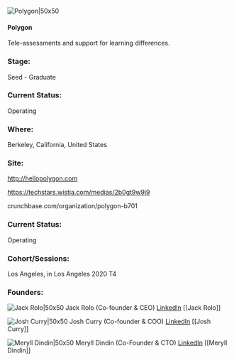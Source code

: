 

![Polygon|50x50](https://apimg.techstars.com/connect/images/image_files/5f62e2e6a36c112899000046/original/polygon.png)

#### Polygon
Tele-assessments and support for learning differences.

### Stage: 
Seed - Graduate 

### Current Status: 
Operating

### Where:
Berkeley, California, United States

### Site:
http://hellopolygon.com

https://techstars.wistia.com/medias/2b0gt9w9j9

crunchbase.com/organization/polygon-b701

### Current Status: 
Operating

### Cohort/Sessions: 
Los Angeles, in Los Angeles 2020 T4

### Founders: 

![Jack Rolo|50x50](http://s3.amazonaws.com/ts-accel-connect-uploads/images/image_files/5f49a3f234a60d0c99000029/original/DSCF2289.jpeg) Jack Rolo (Co-founder & CEO) [LinkedIn](https://linkedin.com/in/jackrolo) [[Jack Rolo]]

![Josh Curry|50x50](http://s3.amazonaws.com/ts-accel-connect-uploads/images/image_files/5f0749d534a60d0167000085/original/Josh_Square_500.jpg) Josh Curry (Co-founder & COO) [LinkedIn](https://linkedin.com/in/joshuacurry1) [[Josh Curry]]

![Meryll Dindin|50x50](https://apimg.techstars.com/connect/images/image_files/5f0761d9a36c115493000114/original/meryll-dindin.jpg) Meryll Dindin (Co-Founder & CTO) [LinkedIn](https://linkedin.com/in/dindin-meryll) [[Meryll Dindin]]


